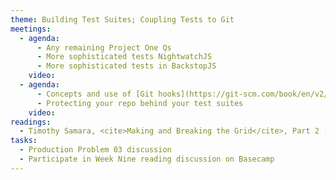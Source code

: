 ```yaml
---
theme: Building Test Suites; Coupling Tests to Git
meetings:
  - agenda:
      - Any remaining Project One Qs
      - More sophisticated tests NightwatchJS
      - More sophisticated tests in BackstopJS
    video:
  - agenda:
      - Concepts and use of [Git hooks](https://git-scm.com/book/en/v2/Customizing-Git-Git-Hooks)
      - Protecting your repo behind your test suites
    video:
readings:
  - Timothy Samara, <cite>Making and Breaking the Grid</cite>, Part 2 (pp. 124–233)
tasks:
  - Production Problem 03 discussion
  - Participate in Week Nine reading discussion on Basecamp
---
```

